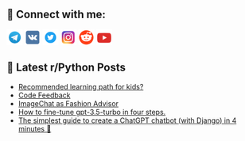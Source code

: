## 🔎 Connect with me:
[<img src="https://github.com/bullbesh/bullbesh/blob/main/images/Telegram.png" width="32" height="32" />](https://t.me/bullbesh)
[<img src="https://github.com/bullbesh/bullbesh/blob/main/images/VK.png" width="32" height="32" />](https://vk.com/bullbesh)
[<img src="https://github.com/bullbesh/bullbesh/blob/main/images/Twitter.png" width="32" height="32" />](https://twitter.com/bullbesh1)
[<img src="https://github.com/bullbesh/bullbesh/blob/main/images/Instagram.png" width="32" height="32" />](https://www.instagram.com/bullbesh)
[<img src="https://github.com/bullbesh/bullbesh/blob/main/images/Reddit.png" width="32" height="32" />](https://www.reddit.com/user/bullbesh)
[<img src="https://github.com/bullbesh/bullbesh/blob/main/images/YouTube.png" width="32" height="32" />](https://www.youtube.com/channel/UCtfjRs6uzgq5mfm8S06WTcg)

## 📕 Latest r/Python Posts
<!-- BLOG-POST-LIST:START -->
- [Recommended learning path for kids?](https://www.reddit.com/r/Python/comments/15zc2z2/recommended_learning_path_for_kids/)
- [Code Feedback](https://www.reddit.com/r/Python/comments/15zb8tx/code_feedback/)
- [ImageChat as Fashion Advisor](https://www.reddit.com/r/Python/comments/15z6ljv/imagechat_as_fashion_advisor/)
- [How to fine-tune gpt-3.5-turbo in four steps.](https://www.reddit.com/r/Python/comments/15z6ktg/how_to_finetune_gpt35turbo_in_four_steps/)
- [The simplest guide to create a ChatGPT chatbot &lpar;with Django&rpar; in 4 minutes 🦾](https://www.reddit.com/r/Python/comments/15z5irq/the_simplest_guide_to_create_a_chatgpt_chatbot/)
<!-- BLOG-POST-LIST:END -->
